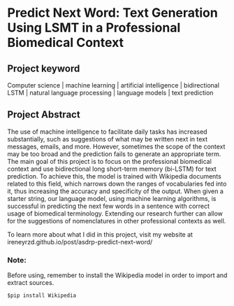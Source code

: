 # Predict Next Word: Text Generation Using LSMT in a Professional Biomedical Context
## Project keyword
Computer science | machine learning | artificial intelligence | bidirectional LSTM | natural language processing | language models | text prediction


## Project Abstract
The use of machine intelligence to facilitate daily tasks has increased substantially, such as suggestions of what may be written next in text messages, emails, and more. However, sometimes the scope of the context may be too broad and the prediction fails to generate an appropriate term. The main goal of this project is to focus on the professional biomedical context and use bidirectional long short-term memory (bi-LSTM) for text prediction. To achieve this, the model is trained with Wikipedia documents related to this field, which narrows down the ranges of vocabularies fed into it, thus increasing the accuracy and specificity of the output. When given a starter string, our language model, using machine learning algorithms, is successful in predicting the next few words in a sentence with correct usage of biomedical terminology. Extending our research further can allow for the suggestions of nomenclatures in other professional contexts as well. 

To learn more about what I did in this project, visit my website at ireneyrzd.github.io/post/asdrp-predict-next-word/

### Note:
Before using, remember to install the Wikipedia model in order to import and extract sources.

    $pip install Wikipedia
